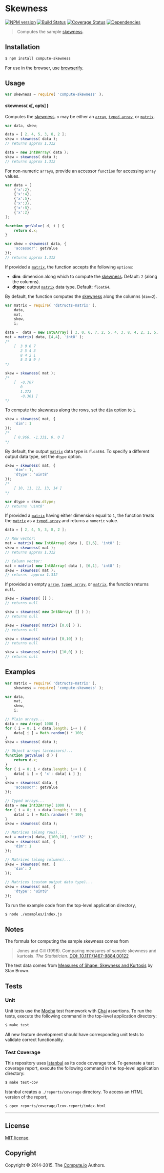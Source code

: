 Skewness
===
[![NPM version][npm-image]][npm-url] [![Build Status][travis-image]][travis-url] [![Coverage Status][coveralls-image]][coveralls-url] [![Dependencies][dependencies-image]][dependencies-url]

> Computes the sample [skewness](http://en.wikipedia.org/wiki/Skewness).


## Installation

``` bash
$ npm install compute-skewness
```

For use in the browser, use [browserify](https://github.com/substack/node-browserify).


## Usage

``` javascript
var skewness = require( 'compute-skewness' );
```

#### skewness( x[, opts] )

Computes the [skewness](http://en.wikipedia.org/wiki/Skewness). `x` may be either an [`array`](https://developer.mozilla.org/en-US/docs/Web/JavaScript/Reference/Global_Objects/Array), [`typed array`](https://developer.mozilla.org/en-US/docs/Web/JavaScript/Typed_arrays), or [`matrix`](https://github.com/dstructs/matrix).

``` javascript
var data, skew;

data = [ 2, 4, 5, 3, 8, 2 ];
skew = skewness( data );
// returns approx 1.312

data = new Int8Array( data );
skew = skewness( data );
// returns approx 1.312
```

For non-numeric `arrays`, provide an accessor `function` for accessing `array` values.

``` javascript
var data = [
	{'x':2},
	{'x':4},
	{'x':5},
	{'x':3},
	{'x':8},
	{'x':2}
];

function getValue( d, i ) {
	return d.x;
}

var skew = skewness( data, {
	'accessor': getValue
});
// returns approx 1.312
```

If provided a [`matrix`](https://github.com/dstructs/matrix), the function accepts the following `options`:

*	__dim__: dimension along which to compute the [skewness](http://en.wikipedia.org/wiki/Skewness). Default: `2` (along the columns).
*	__dtype__: output [`matrix`](https://github.com/dstructs/matrix) data type. Default: `float64`.

By default, the function computes the [skewness](http://en.wikipedia.org/wiki/Skewness) along the columns (`dim=2`).

``` javascript
var matrix = require( 'dstructs-matrix' ),
	data,
	mat,
	skew,
	i;

data = 	data = new Int8Array( [ 3, 0, 6, 7, 2, 5, 4, 3, 8, 4, 2, 1, 5, 3, 8, 9] );
mat = matrix( data, [4,4], 'int8' );
/*
	[  3 0 6 7
	   2 5 4 3
	   8 4 2 1
	   5 3 8 9 ]
*/

skew = skewness( mat );
/*
	[  -0.707
	   0
	   1.272
	   -0.361 ]
*/
```

To compute the [skewness](http://en.wikipedia.org/wiki/Skewness) along the rows, set the `dim` option to `1`.

``` javascript
skew = skewness( mat, {
	'dim': 1
});
/*
	[ 0.966, -1.331, 0, 0 ]
*/
```

By default, the output [`matrix`](https://github.com/dstructs/matrix) data type is `float64`. To specify a different output data type, set the `dtype` option.

``` javascript
skew = skewness( mat, {
	'dim': 1,
	'dtype': 'uint8'
});
/*
	[ 10, 11, 12, 13, 14 ]
*/

var dtype = skew.dtype;
// returns 'uint8'
```

If provided a [`matrix`](https://github.com/dstructs/matrix) having either dimension equal to `1`, the function treats the [`matrix`](https://github.com/dstructs/matrix) as a [`typed array`](https://developer.mozilla.org/en-US/docs/Web/JavaScript/Typed_arrays) and returns a `numeric` value.

``` javascript
data = [ 2, 4, 5, 3, 8, 2 ];

// Row vector:
mat = matrix( new Int8Array( data ), [1,6], 'int8' );
skew = skewness( mat );
// returns approx 1.312

// Column vector:
mat = matrix( new Int8Array( data ), [6,1], 'int8' );
skew = skewness( mat );
// returns  approx 1.312
```

If provided an empty [`array`](https://developer.mozilla.org/en-US/docs/Web/JavaScript/Reference/Global_Objects/Array), [`typed array`](https://developer.mozilla.org/en-US/docs/Web/JavaScript/Typed_arrays), or [`matrix`](https://github.com/dstructs/matrix), the function returns `null`.

``` javascript
skew = skewness( [] );
// returns null

skew = skewness( new Int8Array( [] ) );
// returns null

skew = skewness( matrix( [0,0] ) );
// returns null

skew = skewness( matrix( [0,10] ) );
// returns null

skew = skewness( matrix( [10,0] ) );
// returns null
```

## Examples

``` javascript
var matrix = require( 'dstructs-matrix' ),
	skewness = require( 'compute-skewness' );

var data,
	mat,
	skew,
	i;

// Plain arrays...
data = new Array( 1000 );
for ( i = 0; i < data.length; i++ ) {
	data[ i ] = Math.random() * 100;
}
skew = skewness( data );

// Object arrays (accessors)...
function getValue( d ) {
	return d.x;
}
for ( i = 0; i < data.length; i++ ) {
	data[ i ] = { 'x': data[ i ] };
}
skew = skewness( data, {
	'accessor': getValue
});

// Typed arrays...
data = new Int32Array( 1000 );
for ( i = 0; i < data.length; i++ ) {
	data[ i ] = Math.random() * 100;
}
skew = skewness( data );

// Matrices (along rows)...
mat = matrix( data, [100,10], 'int32' );
skew = skewness( mat, {
	'dim': 1
});

// Matrices (along columns)...
skew = skewness( mat, {
	'dim': 2
});

// Matrices (custom output data type)...
skew = skewness( mat, {
	'dtype': 'uint8'
});
```

To run the example code from the top-level application directory,

``` bash
$ node ./examples/index.js
```


## Notes

The formula for computing the sample skewness comes from

> Jones and Gill (1998). Comparing measures of sample skewness and kurtosis. _The Statistician_. [DOI: 10.1111/1467-9884.00122](http://onlinelibrary.wiley.com/doi/10.1111/1467-9884.00122/)

The test data comes from [Measures of Shape: Skewness and Kurtosis](http://www.tc3.edu/instruct/sbrown/stat/shape.htm) by Stan Brown.


## Tests

### Unit

Unit tests use the [Mocha](http://mochajs.org) test framework with [Chai](http://chaijs.com) assertions. To run the tests, execute the following command in the top-level application directory:

``` bash
$ make test
```

All new feature development should have corresponding unit tests to validate correct functionality.


### Test Coverage

This repository uses [Istanbul](https://github.com/gotwarlost/istanbul) as its code coverage tool. To generate a test coverage report, execute the following command in the top-level application directory:

``` bash
$ make test-cov
```

Istanbul creates a `./reports/coverage` directory. To access an HTML version of the report,

``` bash
$ open reports/coverage/lcov-report/index.html
```


---
## License

[MIT license](http://opensource.org/licenses/MIT).


## Copyright

Copyright &copy; 2014-2015. The [Compute.io](https://github.com/compute-io) Authors.

[npm-image]: http://img.shields.io/npm/v/compute-skewness.svg
[npm-url]: https://npmjs.org/package/compute-skewness

[travis-image]: http://img.shields.io/travis/compute-io/skewness/master.svg
[travis-url]: https://travis-ci.org/compute-io/skewness

[coveralls-image]: https://img.shields.io/coveralls/compute-io/skewness/master.svg
[coveralls-url]: https://coveralls.io/r/compute-io/skewness?branch=master

[dependencies-image]: http://img.shields.io/david/compute-io/skewness.svg
[dependencies-url]: https://david-dm.org/compute-io/skewness

[dev-dependencies-image]: http://img.shields.io/david/dev/compute-io/skewness.svg
[dev-dependencies-url]: https://david-dm.org/dev/compute-io/skewness

[github-issues-image]: http://img.shields.io/github/issues/compute-io/skewness.svg
[github-issues-url]: https://github.com/compute-io/skewness/issues
